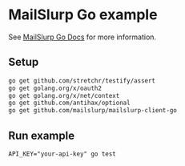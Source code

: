 # MailSlurp Go example
See [MailSlurp Go Docs](https://www.mailslurp.com/docs/go/) for more information.

## Setup
```bash
go get github.com/stretchr/testify/assert
go get golang.org/x/oauth2
go get golang.org/x/net/context
go get github.com/antihax/optional
go get github.com/mailslurp/mailslurp-client-go
```

## Run example
```
API_KEY="your-api-key" go test
```